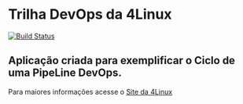 # Trilha DevOps da 4Linux

<!-- Altere a Flag abaixo com sua URL do Travis -->
[![Build Status](https://travis-ci.org/danisacramento/DevOpsLab-HelloWorld.svg?branch=master)](https://travis-ci.org/danisacramento/DevOpsLab-HelloWorld)

## Aplicação criada para exemplificar o Ciclo de uma PipeLine DevOps.


Para maiores informações acesse o [Site da 4Linux](https://www.4linux.com.br/cursos/devops)
